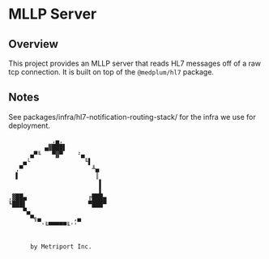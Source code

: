 # MLLP Server

## Overview

This project provides an MLLP server that reads HL7 messages off of a raw tcp connection. It is built on top of the `@medplum/hl7` package.

## Notes

See packages/infra/hl7-notification-routing-stack/ for the infra we use for deployment.

```
            ,▄,
          ▄▓███▌
      ▄▀╙   ▀▓▀    ²▄
    ▄└               ╙▌
  ,▀                   ╨▄
  ▌                     ║
                         ▌
                         ▌
,▓██▄                 ╔███▄
╙███▌                 ▀███▀
    ▀▄
      ▀╗▄         ,▄
         '╙▀▀▀▀▀╙''


      by Metriport Inc.

```
